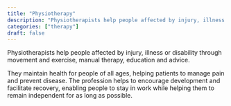```yaml
---
title: "Physiotherapy"
description: "Physiotherapists help people affected by injury, illness or disability through movement and exercise, manual therapy, education and advice."
categories: ["therapy"]
draft: false
---
```


Physiotherapists help people affected by injury, illness or disability through movement and exercise, manual therapy, education and advice.

They maintain health for people of all ages, helping patients to manage pain and prevent disease. The profession helps to encourage development and facilitate recovery, enabling people to stay in work while helping them to remain independent for as long as possible.